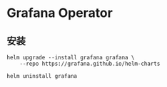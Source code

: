 # Grafana Operator



## 安装

```shell
helm upgrade --install grafana grafana \
    --repo https://grafana.github.io/helm-charts
    
helm uninstall grafana
```

